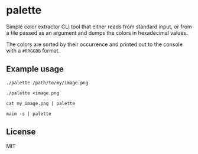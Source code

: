 # palette

Simple color extractor CLI tool that either reads from standard input, or from a
file passed as an argument and dumps the colors in hexadecimal values.

The colors are sorted by their occurrence and printed out to the console with a
`#RRGGBB` format.

## Example usage

	./palette /path/to/my/image.png

	./palette <image.png

	cat my_image.png | palette

	maim -s | palette

## License

MIT
